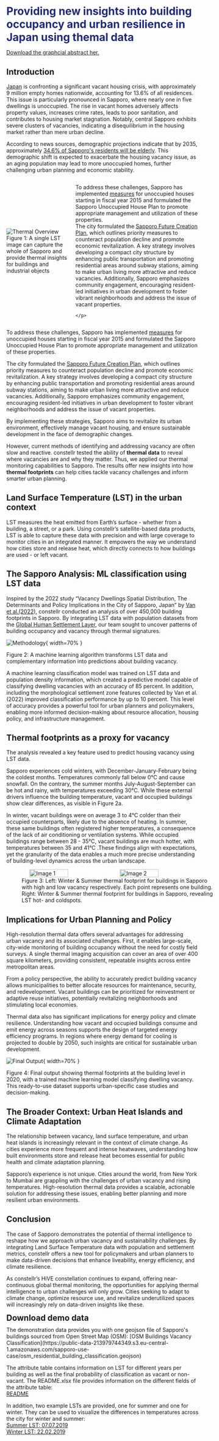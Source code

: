 <h1 <span style="color: #202A78;margin-bottom: 5px;">Providing new insights into building occupancy and urban resilience in Japan using themal data</span></h1>  

[Download the graphcial abstract her.](https://public-data-213979744349.s3.eu-central-1.amazonaws.com/sapporo-use-case/Gaphical_abstract_sapporo.png)  


## Introduction

[Japan](https://www.japantimes.co.jp/news/2024/05/01/japan/japan-vacant-homes-record-high/) is confronting a significant vacant housing crisis, with approximately 9 million empty homes nationwide, accounting for 13.6% of all residences. This issue is particularly pronounced in Sapporo, where nearly one in five dwellings is unoccupied. The rise in vacant homes adversely affects property values, increases crime rates, leads to poor sanitation, and contributes to housing market stagnation. Notably, central Sapporo exhibits severe clusters of vacancies, indicating a disequilibrium in the housing market rather than mere urban decline. 

According to news sources, demographic projections indicate that by 2035, approximately [34.6% of Sapporo's residents will be elderly](https://indianexpress.com/article/world/japan-faces-population-crisis-cities-to-witness-decline-by-2035-amid-ageing-society-9838462/). This demographic shift is expected to exacerbate the housing vacancy issue, as an aging population may lead to more unoccupied homes, further challenging urban planning and economic stability. 

<div style="display: flex; align-items: center; justify-content: flex-start; gap: 20px;">
<div style="flex: 1;">
    <img src="https://public-data-213979744349.s3.eu-central-1.amazonaws.com/sapporo-use-case/Sapporo-4.png" alt="Thermal Overview" style="max-width: 400px; height: auto;">
    <figcaption>Figure 1: A single LST image can capture the whole of Sapporo and provide thermal insights for buildings and industrial objects</figcaption>
</div>
<div style="flex: 2;">
    <p>
    To address these challenges, Sapporo has implemented <a href= "https://www.city.sapporo.jp/kikaku/miraisousei/3rd/documents/planenglish.pdf" target="_blank" rel="noopener noreferrer">measures</a> for unoccupied houses starting in fiscal year 2015 and formulated the Sapporo Unoccupied House Plan to promote appropriate management and utilization of these properties. <br> The city formulated the <a href= "https://www.city.sapporo.jp/kikaku/miraisousei/3rd/documents/planenglish.pdf" target="_blank" rel="noopener noreferrer">Sapporo Future Creation Plan</a>, which outlines priority measures to counteract population decline and promote economic revitalization. A key strategy involves developing a compact city structure by enhancing public transportation and promoting residential areas around subway stations, aiming to make urban living more attractive and reduce vacancies. Additionally, Sapporo emphasizes community engagement, encouraging resident-led initiatives in urban development to foster vibrant neighborhoods and address the issue of vacant properties.  

    </p>
</div>
</div>  

To address these challenges, Sapporo has implemented [measures](https://www.city.sapporo.jp/kikaku/miraisousei/3rd/documents/planenglish.pdf) for unoccupied houses starting in fiscal year 2015 and formulated the Sapporo Unoccupied House Plan to promote appropriate management and utilization of these properties. 

The city formulated the [Sapporo Future Creation Plan](https://www.city.sapporo.jp/kikaku/miraisousei/3rd/documents/planenglish.pdf), which outlines priority measures to counteract population decline and promote economic revitalization. A key strategy involves developing a compact city structure by enhancing public transportation and promoting residential areas around subway stations, aiming to make urban living more attractive and reduce vacancies. Additionally, Sapporo emphasizes community engagement, encouraging resident-led initiatives in urban development to foster vibrant neighborhoods and address the issue of vacant properties.  

By implementing these strategies, Sapporo aims to revitalize its urban environment, effectively manage vacant housing, and ensure sustainable development in the face of demographic changes.  

However, current methods of identifying and addressing vacancy are often slow and reactive. constellr tested the ability of **thermal data** to reveal where vacancies are and why they matter. Thus, we applied our thermal monitoring capabilities to Sapporo. The results offer new insights into how **thermal footprints** can help cities tackle vacancy challenges and inform smarter urban planning. 


## Land Surface Temperature (LST) in the urban context
LST measures the heat emitted from Earth’s surface - whether from a building, a street, or a park. Using constellr’s satellite-based data products, LST is able to capture these data with precision and with large coverage to monitor cities in an integrated manner.  It empowers the way we understand how cities store and release heat, which directly connects to how buildings are used - or left vacant. 

## The Sapporo Analysis: ML classification using LST data 
Inspired by the 2022 study “Vacancy Dwellings Spatial Distribution, The Determinants and Policy Implications in the City of Sapporo, Japan” by [Van et al.(2022)](https://www.mdpi.com/2071-1050/14/19/12427), constellr conducted an analysis of over 450,000 building footprints in Sapporo. By integrating LST data with population datasets from the [Global Human Settlement Layer](https://human-settlement.emergency.copernicus.eu/), our team sought to uncover patterns of building occupancy and vacancy through thermal signatures. 

![Methodology](https://public-data-213979744349.s3.eu-central-1.amazonaws.com/sapporo-use-case/ML_methodology.png){ width=70% }
<figcaption>Figure 2: A machine learning algorithm transforms LST data and complementary information into predictions about building vacancy.</figcaption>  

A machine learning classification model was trained on LST data and population density information, which created a predictive model capable of classifying dwelling vacancies with an accuracy of 85 percent. In addition, including the morphological settlement zone features collected by Van et al. (2022) improved classification performance by up to 10 percent. This level of accuracy provides a powerful tool for urban planners and policymakers, enabling more informed decision-making about resource allocation, housing policy, and infrastructure management. 

## Thermal footprints as a proxy for vacancy

The analysis revealed a key feature used to predict housing vacancy using LST data.

Sapporo experiences cold winters, with December-January-February being the coldest months. Temperatures commonly fall below 0°C and cause snowfall. On the contrary, the summer months July-August-September can be hot and rainy, with temperatures exceeding 30°C. While these external drivers influence the building temperature, vacant and occupied buildings show clear differences, as visible in Figure 2a. 

In winter, vacant buildings were on average 3 to 4°C colder than their occupied counterparts, likely due to the absence of heating. In summer, these same buildings often registered higher temperatures, a consequence of the lack of air conditioning or ventilation systems. While occupied buildings range between 28 - 35°C, vacant buildings are much hotter, with temperatures between 35 and 41°C .These findings align with expectations, yet the granularity of the data enables a much more precise understanding of building-level dynamics across the urban landscape. 

<figure style= "width: 100%;">
    <div style="display: flex; gap: 10px; justify-content: center;">
        <img src= "https://public-data-213979744349.s3.eu-central-1.amazonaws.com/sapporo-use-case/Sapporo_Winter_Summer_comparison.png" alt="Image 1" width="45%">
        <img src= "https://public-data-213979744349.s3.eu-central-1.amazonaws.com/sapporo-use-case/Sapporo_Winter_Summer2.png" alt="Image 2" width="45%">
    </div>
    <figcaption style= "width: 100%;">
        Figure 3: Left: Winter & Summer thermal footprint for buildings in Sapporo with high and low vacancy respectively. Each point represents one building. Right: Winter & Summer thermal footprint for buildings in Sapporo, revealing LST hot- and coldspots.
    </figcaption>  
</figure>


## Implications for Urban Planning and Policy 
High-resolution thermal data offers several advantages for addressing urban vacancy and its associated challenges. First, it enables large-scale, city-wide monitoring of building occupancy without the need for costly field surveys. A single thermal imaging acquisition can cover an area of over 400 square kilometers, providing consistent, repeatable insights across entire metropolitan areas. 

From a policy perspective, the ability to accurately predict building vacancy allows municipalities to better allocate resources for maintenance, security, and redevelopment. Vacant buildings can be prioritized for reinvestment or adaptive reuse initiatives, potentially revitalizing neighborhoods and stimulating local economies. 

Thermal data also has significant implications for energy policy and climate resilience. Understanding how vacant and occupied buildings consume and emit energy across seasons supports the design of targeted energy efficiency programs. In regions where energy demand for cooling is projected to double by 2050, such insights are critical for sustainable urban development. 

![Final Output](https://public-data-213979744349.s3.eu-central-1.amazonaws.com/sapporo-use-case/Sapporo_Classification.png){ width=70% }
<figcaption>Figure 4: Final output showing thermal footprints at the building level in 2020, with a trained machine learning model classifying dwelling vacancy. This ready-to-use dataset supports urban-specific case studies and decision-making.</figcaption>

## The Broader Context: Urban Heat Islands and Climate Adaptation 

The relationship between vacancy, land surface temperature, and urban heat islands is increasingly relevant in the context of climate change. As cities experience more frequent and intense heatwaves, understanding how built environments store and release heat becomes essential for public health and climate adaptation planning. 

Sapporo’s experience is not unique. Cities around the world, from New York to Mumbai are grappling with the challenges of urban vacancy and rising temperatures. High-resolution thermal data provides a scalable, actionable solution for addressing these issues, enabling better planning and more resilient urban environments.

## Conclusion 

The case of Sapporo demonstrates the potential of thermal intelligence to reshape how we approach urban vacancy and sustainability challenges. By integrating Land Surface Temperature data with population and settlement metrics, constellr offers a new tool for policymakers and urban planners to make data-driven decisions that enhance liveability, energy efficiency, and climate resilience. 

As constellr’s HiVE constellation continues to expand, offering near-continuous global thermal monitoring, the opportunities for applying thermal intelligence to urban challenges will only grow. Cities seeking to adapt to climate change, optimize resource use, and revitalize underutilized spaces will increasingly rely on data-driven insights like these. 

<h2 style="margin-top: 10px; margin-bottom: 10px; ">Download demo data</h2>
The demonstration data provides you with one geojson file of Sapporo's buildings sourced from Open Street Map (OSM):  
[OSM Buildings Vacancy Classification](https://public-data-213979744349.s3.eu-central-1.amazonaws.com/sapporo-use-case/osm_residential_building_classification.geojson)  

The attribute table contains information on LST for different years per building as well as the final probability of classification as vacant or non-vacant. The README.xlsx file provides information on the different fields of the attribute table:  
[README](https://public-data-213979744349.s3.eu-central-1.amazonaws.com/sapporo-use-case/README.xlsx)  

In addition, two example LSTs are provided, one for summer and one for winter. They can be used to visualize the differences in temperatures across the city for winter and summer:  
[Summer LST: 07.07.2019](https://public-data-213979744349.s3.eu-central-1.amazonaws.com/sapporo-use-case/20190707T011956_LST30.tiff)  
[Winter LST: 22.02.2019](https://public-data-213979744349.s3.eu-central-1.amazonaws.com/sapporo-use-case/20190222T011333_LST30.tiff)